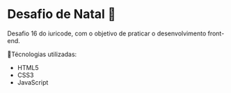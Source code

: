 # Desafio de Natal 🎄

Desafio 16 do iuricode, com o objetivo de praticar o desenvolvimento front-end.

🎁Técnologias utilizadas:

- HTML5
- CSS3
- JavaScript
